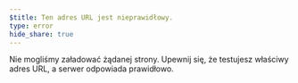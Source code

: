 ```yaml
---
$title: Ten adres URL jest nieprawidłowy.
type: error
hide_share: true
---
```


Nie mogliśmy załadować żądanej strony. Upewnij się, że testujesz właściwy adres URL, a serwer odpowiada prawidłowo.
